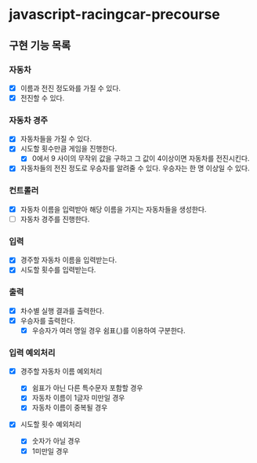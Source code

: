 # javascript-racingcar-precourse

## 구현 기능 목록

### 자동차

- [x] 이름과 전진 정도와를 가질 수 있다.
- [x] 전진할 수 있다.

### 자동차 경주

- [x] 자동차들을 가질 수 있다.
- [x] 시도할 횟수만큼 게임을 진행한다.
  - [x] 0에서 9 사이의 무작위 값을 구하고 그 값이 4이상이면 자동차를 전진시킨다.
- [x] 자동차들의 전진 정도로 우승자를 알려줄 수 있다. 우승자는 한 명 이상일 수 있다.

### 컨트롤러

- [x] 자동차 이름을 입력받아 해당 이름을 가지는 자동차들을 생성한다.
- [ ] 자동차 경주를 진행한다.

### 입력

- [x] 경주할 자동차 이름을 입력받는다.
- [x] 시도할 횟수를 입력받는다.

### 출력

- [x] 차수별 실행 결과를 출력한다.
- [x] 우승자를 출력한다.
  - [x] 우승자가 여러 명일 경우 쉼표(,)를 이용하여 구분한다.

### 입력 예외처리

- [x] 경주할 자동차 이름 예외처리

  - [x] 쉼표가 아닌 다른 특수문자 포함할 경우
  - [x] 자동차 이름이 1글자 미만일 경우
  - [x] 자동차 이름이 중복될 경우

- [x] 시도할 횟수 예외처리
  - [x] 숫자가 아닐 경우
  - [x] 1미만일 경우
